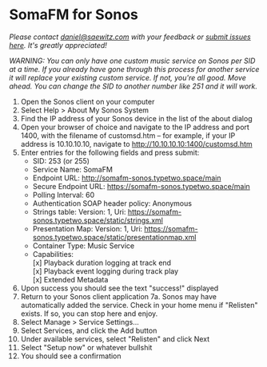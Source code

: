 # SomaFM for Sonos

_Please contact daniel@saewitz.com with your feedback or [submit issues here](https://github.com/switz/somafm-sonos). It's greatly appreciated!_

_WARNING: You can only have one custom music service on Sonos per SID at a time.
         If you already have gone through this process for another service it will replace your existing custom service.
         If not, you're all good. Move ahead.
         You can change the SID to another number like 251 and it will work._
      

1. Open the Sonos client on your computer
2. Select Help > About My Sonos System
3. Find the IP address of your Sonos device in the list of the about
dialog
4. Open your browser of choice and navigate to the IP address and port
1400, with the filename of customsd.htm – for example, if your IP address is
10.10.10.10, navigate to http://10.10.10.10:1400/customsd.htm
5. Enter entries for the following fields and press submit:
   - SID: 253 (or 255)
   - Service Name: SomaFM
   - Endpoint URL: http://somafm-sonos.typetwo.space/main
   - Secure Endpoint URL: https://somafm-sonos.typetwo.space/main
   - Polling Interval: 60
   - Authentication SOAP header policy: Anonymous
   - Strings table: Version: 1, Uri: https://somafm-sonos.typetwo.space/static/strings.xml
   - Presentation Map: Version: 1, Uri: https://somafm-sonos.typetwo.space/static/presentationmap.xml
   - Container Type: Music Service
   - Capabilities:    
         [x] Playback duration logging at track end    
         [x] Playback event logging during track play    
         [x] Extended Metadata    
6. Upon success you should see the text "success!" displayed
7. Return to your Sonos client application
7a. Sonos may have automatically added the service.
    Check in your home menu if "Relisten" exists.
    If so, you can stop here and enjoy.
8. Select Manage > Service Settings...
9. Select Services, and click the Add button
10. Under available services, select "Relisten" and click Next
11. Select "Setup now" or whatever bullshit
12. You should see a confirmation
